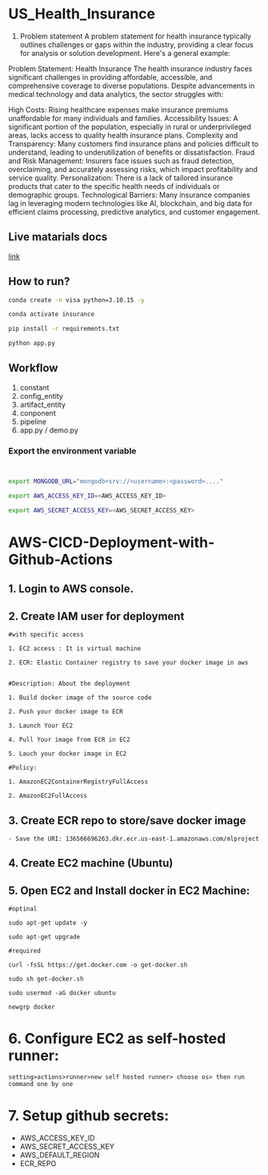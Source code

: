 # US_Health_Insurance

1) Problem statement
A problem statement for health insurance typically outlines challenges or gaps within the industry, providing a clear focus for analysis or solution development. Here's a general example:

Problem Statement: Health Insurance
The health insurance industry faces significant challenges in providing affordable, accessible, and comprehensive coverage to diverse populations. Despite advancements in medical technology and data analytics, the sector struggles with:

High Costs: Rising healthcare expenses make insurance premiums unaffordable for many individuals and families.
Accessibility Issues: A significant portion of the population, especially in rural or underprivileged areas, lacks access to quality health insurance plans.
Complexity and Transparency: Many customers find insurance plans and policies difficult to understand, leading to underutilization of benefits or dissatisfaction.
Fraud and Risk Management: Insurers face issues such as fraud detection, overclaiming, and accurately assessing risks, which impact profitability and service quality.
Personalization: There is a lack of tailored insurance products that cater to the specific health needs of individuals or demographic groups.
Technological Barriers: Many insurance companies lag in leveraging modern technologies like AI, blockchain, and big data for efficient claims processing, predictive analytics, and customer engagement.

## Live matarials docs

[link](https://www.kaggle.com/datasets/teertha/ushealthinsurancedataset?resource=download)



## How to run?

```bash
conda create -n visa python=3.10.15 -y
```

```bash
conda activate insurance
```

```bash
pip install -r requirements.txt
```

```bash
python app.py
```


## Workflow

1. constant
2. config_entity
3. artifact_entity
4. conponent
5. pipeline
6. app.py / demo.py


### Export the  environment variable
```bash


export MONGODB_URL="mongodb+srv://<username>:<password>...."

export AWS_ACCESS_KEY_ID=<AWS_ACCESS_KEY_ID>

export AWS_SECRET_ACCESS_KEY=<AWS_SECRET_ACCESS_KEY>
```



# AWS-CICD-Deployment-with-Github-Actions

## 1. Login to AWS console.

## 2. Create IAM user for deployment

	#with specific access

	1. EC2 access : It is virtual machine

	2. ECR: Elastic Container registry to save your docker image in aws


	#Description: About the deployment

	1. Build docker image of the source code

	2. Push your docker image to ECR

	3. Launch Your EC2 

	4. Pull Your image from ECR in EC2

	5. Lauch your docker image in EC2

	#Policy:

	1. AmazonEC2ContainerRegistryFullAccess

	2. AmazonEC2FullAccess

	
## 3. Create ECR repo to store/save docker image
    - Save the URI: 136566696263.dkr.ecr.us-east-1.amazonaws.com/mlproject

	
## 4. Create EC2 machine (Ubuntu) 

## 5. Open EC2 and Install docker in EC2 Machine:
	
	
	#optinal

	sudo apt-get update -y

	sudo apt-get upgrade
	
	#required

	curl -fsSL https://get.docker.com -o get-docker.sh

	sudo sh get-docker.sh

	sudo usermod -aG docker ubuntu

	newgrp docker
	
# 6. Configure EC2 as self-hosted runner:
    setting>actions>runner>new self hosted runner> choose os> then run command one by one


# 7. Setup github secrets:

   - AWS_ACCESS_KEY_ID
   - AWS_SECRET_ACCESS_KEY
   - AWS_DEFAULT_REGION
   - ECR_REPO

    
